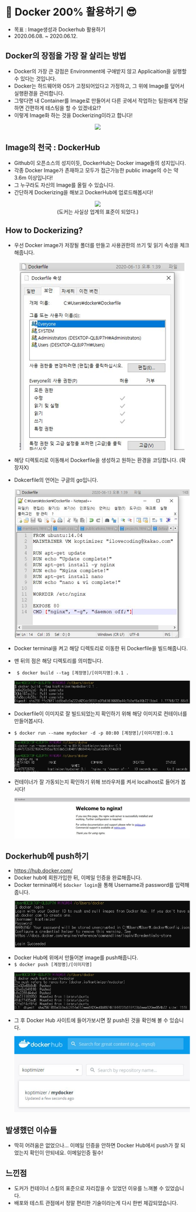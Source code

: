 # 🚢 Docker 200% 활용하기 😎
- 목표 : Image생성과 Dockerhub 활용하기
- 2020.06.08. ~ 2020.06.12.

## Docker의 장점을 가장 잘 살리는 방법
- Docker의 가장 큰 강점은 Environment에 구애받지 않고 Applicaition을 실행할 수 있다는 것입니다.
- Docker는 하드웨어와 OS가 고정되어있다고 가정하고, 그 위에 Image를 덮어서 실행환경을 관리합니다.
- 그렇다면 내 Container를 Image로 만들어서 다른 곳에서 작업하는 팀원에게 전달하면 간편하게 테스팅을 할 수 있겠네요!?
- 이렇게 Image화 하는 것을 Dockerizing이라고 합니다!
<p align = 'center'>
    <img src = "https://github.com/koptimizer/my_Cloud-studio/blob/master/pics/fp6/fp6_1.png" width = "600px"><br>
  </p>

## Image의 천국 : DockerHub
- Github이 오픈소스의 성지이듯, DockerHub는 Docker image들의 성지입니다.
- 각종 Docker Image가 존재하고 모두가 접근가능한 public image의 수는 약 3.6m 이상입니다!
- 그 누구라도 자신의 Image를 올릴 수 있습니다.
- 간단하게 Dockerizing을 해보고 DockerHub에 업로드해봅시다!
<p align = 'center'>
    <img src = "https://github.com/koptimizer/my_Cloud-studio/blob/master/pics/fp6/fp6_2.png"><br>
    (도커는 사실상 업계의 표준이 되었다.)
  </p>
  
## How to Dockerizing?
- 우선 Docker image가 저장될 폴더를 만들고 사용권한의 쓰기 및 읽기 속성을 체크해줍니다.
  <p align = 'center'>
   <img src = "https://github.com/KGJsGit/my_Cloud-studio/blob/master/pics/fp6/fp6_3.JPG">
   </p>
   
- 해당 디렉토리로 이동해서 Dockerfile을 생성하고 원하는 환경을 코딩합니다. (확장자X)
- Dokcerfile의 언어는 구글의 go입니다.
  <p align = 'center'>
   <img src = "https://github.com/KGJsGit/my_Cloud-studio/blob/master/pics/fp6/fp6_4.JPG">
   </p>
- Docker terminal을 켜고 해당 디렉토리로 이동한 뒤 Dockerfile을 빌드해줍니다.<br>
- 맨 뒤의 점은 해당 디렉토리를 의미합니다.
- ``` $ docker build --tag [계정명]/[이미지명]:0.1 .```
  <p align = 'center'>
    <img src = "https://github.com/KGJsGit/my_Cloud-studio/blob/master/pics/fp6/fp6_5.JPG">
  </p>
- Dockerfile이 이미지로 잘 빌드되었는지 확인하기 위해 해당 이미지로 컨테이너를 만들어봅시다.
- ```$ docker run --name mydocker -d -p 80:80 [계정명]/[이미지명]:0.1```
    <p align = 'center'>
      <img src = "https://github.com/KGJsGit/my_Cloud-studio/blob/master/pics/fp6/fp6_7.JPG">
   </p>
- 컨테이너가 잘 가동되는지 확인하기 위해 브라우저를 켜서 localhost로 들어가 봅시다!
   <p align = 'center'>
    <img src = "https://github.com/KGJsGit/my_Cloud-studio/blob/master/pics/fp6/fp6_8.JPG">
   </p>
   
## Dockerhub에 push하기
- https://hub.docker.com/
- Docker hub에 회원가입한 뒤, 이메일 인증을 완료해줍니다.
- Docker terminal에서 ```$docker login```을 통해 Username과 password를 입력해줍니다.
    <p align = 'center'>
    <img src = "https://github.com/KGJsGit/my_Cloud-studio/blob/master/pics/fp6/fp6_9.JPG">
   </p>
- Docker Hub에 위에서 만들어본 image를 push해줍니다.
- ```$ docker push [계정명]/[이미지명]```
    <p align = 'center'>
    <img src = "https://github.com/KGJsGit/my_Cloud-studio/blob/master/pics/fp6/fp6_11.JPG">
   </p>
- 그 후 Docker Hub 사이트에 들어가보시면 잘 push된 것을 확인해 볼 수 있습니다.
  <p align = 'center'>
    <img src = "https://github.com/KGJsGit/my_Cloud-studio/blob/master/pics/fp6/fp6_10.JPG">
   </p>
   
## 발생했던 이슈들
- 딱히 어려움은 없었으나... 이메일 인증을 안하면 Docker Hub에서 push가 잘 되었는지 확인이 안되네요. 이메일인증 필수!

## 느낀점
- 도커가 컨테이너 스킬의 표준으로 자리잡을 수 있었던 이유를 느껴볼 수 있었습니다.
- 배포와 테스트 관점에서 정말 편리한 기술이라는게 다시 한번 체감되었습니다.

